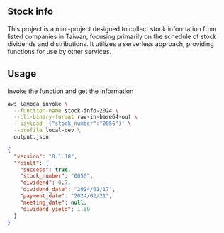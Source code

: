 ## Stock info

This project is a mini-project designed to collect stock information from listed companies in Taiwan, focusing primarily on the schedule of stock dividends and distributions. It utilizes a serverless approach, providing functions for use by other services.

## Usage

Invoke the function and get the information

```sh
aws lambda invoke \
  --function-name stock-info-2024 \
  --cli-binary-format raw-in-base64-out \
  --payload '{"stock_number":"0056"}' \
  --profile local-dev \
  output.json
```

```json
{
  "version": "0.1.10",
  "result": {
    "success": true,
    "stock_number": "0056",
    "dividend": 0.7,
    "dividend_date": "2024/01/17",
    "payment_date": "2024/02/21",
    "meeting_date": null,
    "dividend_yield": 1.89
  }
}
```